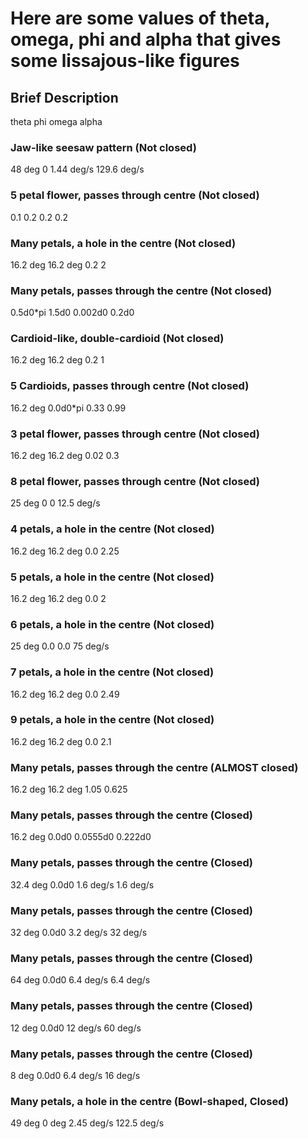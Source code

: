 # Here are some values of theta, omega, phi and alpha that gives some lissajous-like figures

## Brief Description
theta			phi			omega			alpha			

### Jaw-like seesaw pattern (Not closed)
48 deg			0			1.44 deg/s		129.6 deg/s

### 5 petal flower, passes through centre (Not closed)
0.1				0.2			0.2				0.2

### Many petals, a hole in the centre (Not closed)
16.2 deg		16.2 deg	0.2				2

### Many petals, passes through the centre (Not closed)
0.5d0*pi		1.5d0		0.002d0			0.2d0

### Cardioid-like, double-cardioid (Not closed)
16.2 deg		16.2 deg	0.2				1

### 5 Cardioids, passes through centre (Not closed)
16.2 deg		0.0d0*pi	0.33			0.99

### 3 petal flower, passes through centre (Not closed)
16.2 deg		16.2 deg	0.02			0.3

### 8 petal flower, passes through centre (Not closed)
25 deg			0			0				12.5 deg/s

### 4 petals, a hole in the centre (Not closed)
16.2 deg		16.2 deg	0.0				2.25

### 5 petals, a hole in the centre (Not closed)
16.2 deg		16.2 deg	0.0				2

### 6 petals, a hole in the centre (Not closed)
25 deg			0.0			0.0				75 deg/s

### 7 petals, a hole in the centre (Not closed)
16.2 deg		16.2 deg	0.0				2.49

### 9 petals, a hole in the centre (Not closed)
16.2 deg		16.2 deg	0.0				2.1

### Many petals, passes through the centre (ALMOST closed)
16.2 deg		16.2 deg	1.05			0.625

### Many petals, passes through the centre (Closed)
16.2 deg		0.0d0		0.0555d0		0.222d0

### Many petals, passes through the centre (Closed)
32.4 deg		0.0d0		1.6 deg/s		1.6 deg/s

### Many petals, passes through the centre (Closed)
32 deg			0.0d0		3.2 deg/s		32 deg/s

### Many petals, passes through the centre (Closed)
64 deg			0.0d0		6.4 deg/s		6.4 deg/s

### Many petals, passes through the centre (Closed)
12 deg			0.0d0		12 deg/s		60 deg/s

### Many petals, passes through the centre (Closed)
8 deg			0.0d0		6.4 deg/s		16 deg/s

### Many petals, a hole in the centre (Bowl-shaped, Closed)
49 deg			0 deg		2.45 deg/s		122.5 deg/s

